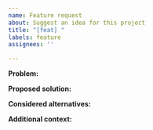 ```yaml
---
name: Feature request
about: Suggest an idea for this project
title: "[feat] "
labels: feature
assignees: ''

---
```


**Problem:**

**Proposed solution:**

**Considered alternatives:**

**Additional context:**
